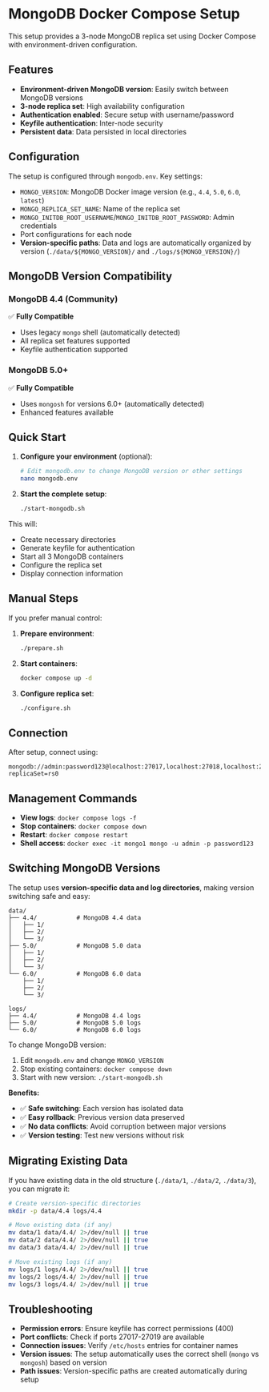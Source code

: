 # MongoDB Docker Compose Setup

This setup provides a 3-node MongoDB replica set using Docker Compose with environment-driven configuration.

## Features

- **Environment-driven MongoDB version**: Easily switch between MongoDB versions
- **3-node replica set**: High availability configuration
- **Authentication enabled**: Secure setup with username/password
- **Keyfile authentication**: Inter-node security
- **Persistent data**: Data persisted in local directories

## Configuration

The setup is configured through `mongodb.env`. Key settings:

- `MONGO_VERSION`: MongoDB Docker image version (e.g., `4.4`, `5.0`, `6.0`, `latest`)
- `MONGO_REPLICA_SET_NAME`: Name of the replica set
- `MONGO_INITDB_ROOT_USERNAME`/`MONGO_INITDB_ROOT_PASSWORD`: Admin credentials
- Port configurations for each node
- **Version-specific paths**: Data and logs are automatically organized by version (`./data/${MONGO_VERSION}/` and `./logs/${MONGO_VERSION}/`)

## MongoDB Version Compatibility

### MongoDB 4.4 (Community)
✅ **Fully Compatible**
- Uses legacy `mongo` shell (automatically detected)
- All replica set features supported
- Keyfile authentication supported

### MongoDB 5.0+
✅ **Fully Compatible**
- Uses `mongosh` for versions 6.0+ (automatically detected)
- Enhanced features available

## Quick Start

1. **Configure your environment** (optional):
   ```bash
   # Edit mongodb.env to change MongoDB version or other settings
   nano mongodb.env
   ```

2. **Start the complete setup**:
   ```bash
   ./start-mongodb.sh
   ```

This will:
- Create necessary directories
- Generate keyfile for authentication
- Start all 3 MongoDB containers
- Configure the replica set
- Display connection information

## Manual Steps

If you prefer manual control:

1. **Prepare environment**:
   ```bash
   ./prepare.sh
   ```

2. **Start containers**:
   ```bash
   docker compose up -d
   ```

3. **Configure replica set**:
   ```bash
   ./configure.sh
   ```

## Connection

After setup, connect using:
```
mongodb://admin:password123@localhost:27017,localhost:27018,localhost:27019/?replicaSet=rs0
```

## Management Commands

- **View logs**: `docker compose logs -f`
- **Stop containers**: `docker compose down`
- **Restart**: `docker compose restart`
- **Shell access**: `docker exec -it mongo1 mongo -u admin -p password123`

## Switching MongoDB Versions

The setup uses **version-specific data and log directories**, making version switching safe and easy:

```
data/
├── 4.4/           # MongoDB 4.4 data
│   ├── 1/
│   ├── 2/
│   └── 3/
├── 5.0/           # MongoDB 5.0 data
│   ├── 1/
│   ├── 2/
│   └── 3/
└── 6.0/           # MongoDB 6.0 data
    ├── 1/
    ├── 2/
    └── 3/

logs/
├── 4.4/           # MongoDB 4.4 logs
├── 5.0/           # MongoDB 5.0 logs
└── 6.0/           # MongoDB 6.0 logs
```

To change MongoDB version:

1. Edit `mongodb.env` and change `MONGO_VERSION`
2. Stop existing containers: `docker compose down`
3. Start with new version: `./start-mongodb.sh`

**Benefits:**
- ✅ **Safe switching**: Each version has isolated data
- ✅ **Easy rollback**: Previous version data preserved
- ✅ **No data conflicts**: Avoid corruption between major versions
- ✅ **Version testing**: Test new versions without risk

## Migrating Existing Data

If you have existing data in the old structure (`./data/1`, `./data/2`, `./data/3`), you can migrate it:

```bash
# Create version-specific directories
mkdir -p data/4.4 logs/4.4

# Move existing data (if any)
mv data/1 data/4.4/ 2>/dev/null || true
mv data/2 data/4.4/ 2>/dev/null || true
mv data/3 data/4.4/ 2>/dev/null || true

# Move existing logs (if any)
mv logs/1 logs/4.4/ 2>/dev/null || true
mv logs/2 logs/4.4/ 2>/dev/null || true
mv logs/3 logs/4.4/ 2>/dev/null || true
```

## Troubleshooting

- **Permission errors**: Ensure keyfile has correct permissions (400)
- **Port conflicts**: Check if ports 27017-27019 are available
- **Connection issues**: Verify `/etc/hosts` entries for container names
- **Version issues**: The setup automatically uses the correct shell (`mongo` vs `mongosh`) based on version
- **Path issues**: Version-specific paths are created automatically during setup